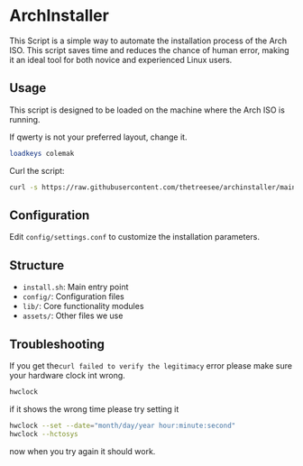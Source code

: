 # ArchInstaller

This Script is a simple way to automate the installation process of the Arch ISO. This script saves time and reduces the chance of human error, making it an ideal tool for both novice and experienced Linux users.

## Usage

This script is designed to be loaded on the machine where the Arch ISO is running.

If qwerty is not your preferred layout, change it.

```bash
loadkeys colemak
```

Curl the script:

```bash
curl -s https://raw.githubusercontent.com/thetreesee/archinstaller/main/install.sh | bash
```

## Configuration

Edit `config/settings.conf` to customize the installation parameters.

## Structure

- `install.sh`: Main entry point
- `config/`: Configuration files
- `lib/`: Core functionality modules
- `assets/`: Other files we use

## Troubleshooting

If you get the`curl failed to verify the legitimacy` error
please make sure your hardware clock int wrong.

```bash
hwclock
```

if it shows the wrong time please try setting it

```bash
hwclock --set --date="month/day/year hour:minute:second"
hwclock --hctosys
```

now when you try again it should work.
